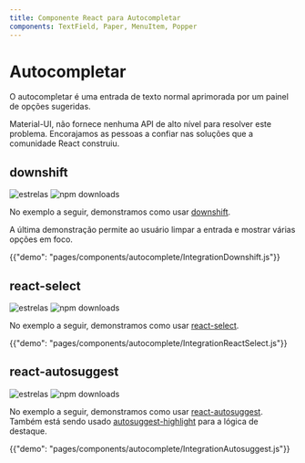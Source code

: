 ```yaml
---
title: Componente React para Autocompletar
components: TextField, Paper, MenuItem, Popper
---
```


# Autocompletar

<p class="description">O autocompletar é uma entrada de texto normal aprimorada por um painel de opções sugeridas.</p>

Material-UI, não fornece nenhuma API de alto nível para resolver este problema. Encorajamos as pessoas a confiar nas soluções que a comunidade React construiu.

## downshift

![estrelas](https://img.shields.io/github/stars/paypal/downshift.svg?style=social&label=Stars) ![npm downloads](https://img.shields.io/npm/dm/downshift.svg)

No exemplo a seguir, demonstramos como usar [downshift](https://github.com/downshift-js/downshift).

A última demonstração permite ao usuário limpar a entrada e mostrar várias opções em foco.

{{"demo": "pages/components/autocomplete/IntegrationDownshift.js"}}

## react-select

![estrelas](https://img.shields.io/github/stars/JedWatson/react-select.svg?style=social&label=Stars) ![npm downloads](https://img.shields.io/npm/dm/react-select.svg)

No exemplo a seguir, demonstramos como usar [react-select](https://github.com/JedWatson/react-select).

{{"demo": "pages/components/autocomplete/IntegrationReactSelect.js"}}

## react-autosuggest

![estrelas](https://img.shields.io/github/stars/moroshko/react-autosuggest.svg?style=social&label=Stars) ![npm downloads](https://img.shields.io/npm/dm/react-autosuggest.svg)

No exemplo a seguir, demonstramos como usar [react-autosuggest](https://github.com/moroshko/react-autosuggest). Também está sendo usado [autosuggest-highlight](https://www.npmjs.com/package/autosuggest-highlight) para a lógica de destaque.

{{"demo": "pages/components/autocomplete/IntegrationAutosuggest.js"}}